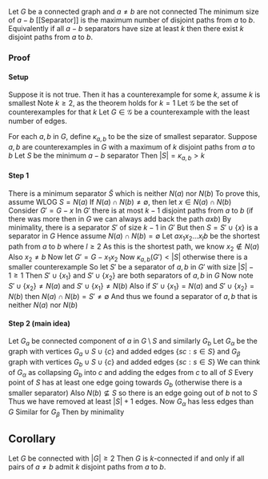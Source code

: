 Let $G$ be a connected graph and $a\ne b$ are not connected
The minimum size of $a-b$ [[Separator]] is the maximum number 
of disjoint paths from $a$ to $b$.
Equivalently if all $a-b$ separators have size at least $k$ 
then there exist $k$ disjoint paths from $a$ to $b$.
### Proof
#### Setup
Suppose it is not true.
Then it has a counterexample for some $k$, assume $k$ is smallest
Note $k\geq 2$, as the theorem holds for $k=1$
Let $\mathcal{G}$ be the set of counterexamples for that $k$
Let $G\in \mathcal{G}$ be a counterexample with the least number of edges.

For each $a,b$ in $G$, define $\kappa_{a,b}$ to be the size of smallest separator.
Suppose $a,b$ are counterexamples in $G$ 
with a maximum of $k$ disjoint paths from $a$ to $b$
Let $S$ be the minimum $a-b$ separator
Then $\lvert S \rvert=\kappa_{a,b}>k$ 
#### Step 1
There is a minimum separator $\tilde{S}$ which is neither $N(a)$ nor $N(b)$
To prove this, assume WLOG $S=N(a)$
If $N(a)\cap N(b)\neq \emptyset$, then let $x\in N(a)\cap N(b)$
Consider $G'=G-x$
In $G'$ there is at most $k-1$ disjoint paths from $a$ to $b$
(if there was more then in $G$ we can always add back the path $axb$)
By minimality, there is a separator $S'$ of size $k-1$ in $G'$
But then $S=S'\cup \{ x \}$ is a separator in $G$
Hence assume $N(a)\cap N(b)=\emptyset$
Let $ax_{1}x_{2}\dots x_{l}b$ be the shortest path from $a$ to $b$
where $l\geq 2$
As this is the shortest path, we know $x_{2}\not\in N(a)$
Also $x_{2}\ne b$
Now let $G'=G-x_{1}x_{2}$
Now $\kappa_{a,b}(G')<\lvert S \rvert$ otherwise there is a smaller counterexample
So let $S'$ be a separator of $a,b$ in $G'$ with size $\lvert S \rvert-1\geq 1$
Then $S'\cup \{ x_{1} \}$ and $S'\cup \{ x_{2} \}$ are both separators of $a,b$ in $G$
Now note $S'\cup \{ x_{2} \}\ne N(a)$ and $S'\cup \{ x_{1} \}\ne N(b)$
Also if $S'\cup \{ x_{1} \}=N(a)$ and $S'\cup \{ x_{2} \}=N(b)$ 
then $N(a)\cap N(b)=S'\ne \emptyset$
And thus we found a separator of $a,b$ that is neither $N(a)$ nor $N(b)$
#### Step 2 (main idea)
Let $G_{a}$ be connected component of $a$ in $G\setminus S$ and similarly $G_{b}$
Let $G_{\alpha}$ be the graph with vertices $G_{a}\cup S\cup \{ c \}$ 
and added edges $\{ sc: s \in S \}$
and $G_{\beta}$ graph with vertices $G_{b}\cup S\cup \{ c \}$
and added edges $\{ sc : s \in S \}$
We can think of $G_{\alpha}$ as collapsing $G_{b}$ into $c$ 
and adding the edges from $c$ to all of $S$
Every point of $S$ has at least one edge going towards $G_{b}$
(otherwise there is a smaller separator)
Also $N(b)\not\subseteq S$ so there is an edge going out of $b$ not to $S$
Thus we have removed at least $\lvert S \rvert+1$ edges.
Now $G_{\alpha}$ has less edges than $G$
Similar for $G_{\beta}$
Then by minimality 

## Corollary
Let $G$ be connected with $\lvert G \rvert\geq 2$
Then $G$ is $k$-connected if and only if all pairs of $a\ne b$
admit $k$ disjoint paths from $a$ to $b$.
